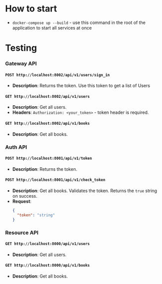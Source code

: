 # How to start
- `docker-compose up --build` - use this command in the root of the application to start all services at once

# Testing

### Gateway API
#### `POST http://localhost:8002/api/v1/users/sign_in`
- **Description**: Returns the token. Use this token to get a list of Users

#### `GET http://localhost:8002/api/v1/users`
- **Description**: Get all users.
- **Headers**: `Authorization: <your_token>` - token header is required.

#### `GET http://localhost:8002/api/v1/books`
- **Description**: Get all books.

### Auth API
#### `POST http://localhost:8001/api/v1/token`
- **Description**: Returns the token.

#### `POST http://localhost:8001/api/v1/check_token`
- **Description**: Get all books. Validates the token. Returns the `true` string on success.
- **Request**:
  ```json
  {
    "token": "string"
  }

### Resource API
#### `GET http://localhost:8000/api/v1/users`
- **Description**: Get all users.

#### `GET http://localhost:8000/api/v1/books`
- **Description**: Get all books.